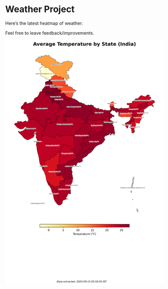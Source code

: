 # Weather Project

Here’s the latest heatmap of weather:

Feel free to leave feedback/improvements.

![India Heatmap](docs/assets/india_heatmap.png?v=C75289)
